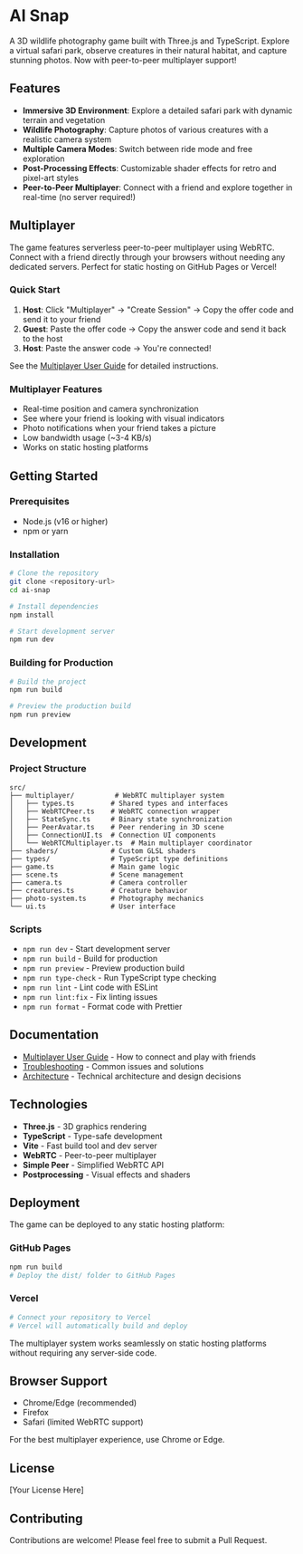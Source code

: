 # AI Snap

A 3D wildlife photography game built with Three.js and TypeScript. Explore a virtual safari park, observe creatures in their natural habitat, and capture stunning photos. Now with peer-to-peer multiplayer support!

## Features

- **Immersive 3D Environment**: Explore a detailed safari park with dynamic terrain and vegetation
- **Wildlife Photography**: Capture photos of various creatures with a realistic camera system
- **Multiple Camera Modes**: Switch between ride mode and free exploration
- **Post-Processing Effects**: Customizable shader effects for retro and pixel-art styles
- **Peer-to-Peer Multiplayer**: Connect with a friend and explore together in real-time (no server required!)

## Multiplayer

The game features serverless peer-to-peer multiplayer using WebRTC. Connect with a friend directly through your browsers without needing any dedicated servers. Perfect for static hosting on GitHub Pages or Vercel!

### Quick Start

1. **Host**: Click "Multiplayer" → "Create Session" → Copy the offer code and send it to your friend
2. **Guest**: Paste the offer code → Copy the answer code and send it back to the host
3. **Host**: Paste the answer code → You're connected!

See the [Multiplayer User Guide](docs/multiplayer-guide.md) for detailed instructions.

### Multiplayer Features

- Real-time position and camera synchronization
- See where your friend is looking with visual indicators
- Photo notifications when your friend takes a picture
- Low bandwidth usage (~3-4 KB/s)
- Works on static hosting platforms

## Getting Started

### Prerequisites

- Node.js (v16 or higher)
- npm or yarn

### Installation

```bash
# Clone the repository
git clone <repository-url>
cd ai-snap

# Install dependencies
npm install

# Start development server
npm run dev
```

### Building for Production

```bash
# Build the project
npm run build

# Preview the production build
npm run preview
```

## Development

### Project Structure

```
src/
├── multiplayer/          # WebRTC multiplayer system
│   ├── types.ts         # Shared types and interfaces
│   ├── WebRTCPeer.ts    # WebRTC connection wrapper
│   ├── StateSync.ts     # Binary state synchronization
│   ├── PeerAvatar.ts    # Peer rendering in 3D scene
│   ├── ConnectionUI.ts  # Connection UI components
│   └── WebRTCMultiplayer.ts  # Main multiplayer coordinator
├── shaders/             # Custom GLSL shaders
├── types/               # TypeScript type definitions
├── game.ts              # Main game logic
├── scene.ts             # Scene management
├── camera.ts            # Camera controller
├── creatures.ts         # Creature behavior
├── photo-system.ts      # Photography mechanics
└── ui.ts                # User interface
```

### Scripts

- `npm run dev` - Start development server
- `npm run build` - Build for production
- `npm run preview` - Preview production build
- `npm run type-check` - Run TypeScript type checking
- `npm run lint` - Lint code with ESLint
- `npm run lint:fix` - Fix linting issues
- `npm run format` - Format code with Prettier

## Documentation

- [Multiplayer User Guide](docs/multiplayer-guide.md) - How to connect and play with friends
- [Troubleshooting](docs/troubleshooting.md) - Common issues and solutions
- [Architecture](docs/architecture.md) - Technical architecture and design decisions

## Technologies

- **Three.js** - 3D graphics rendering
- **TypeScript** - Type-safe development
- **Vite** - Fast build tool and dev server
- **WebRTC** - Peer-to-peer multiplayer
- **Simple Peer** - Simplified WebRTC API
- **Postprocessing** - Visual effects and shaders

## Deployment

The game can be deployed to any static hosting platform:

### GitHub Pages

```bash
npm run build
# Deploy the dist/ folder to GitHub Pages
```

### Vercel

```bash
# Connect your repository to Vercel
# Vercel will automatically build and deploy
```

The multiplayer system works seamlessly on static hosting platforms without requiring any server-side code.

## Browser Support

- Chrome/Edge (recommended)
- Firefox
- Safari (limited WebRTC support)

For the best multiplayer experience, use Chrome or Edge.

## License

[Your License Here]

## Contributing

Contributions are welcome! Please feel free to submit a Pull Request.
